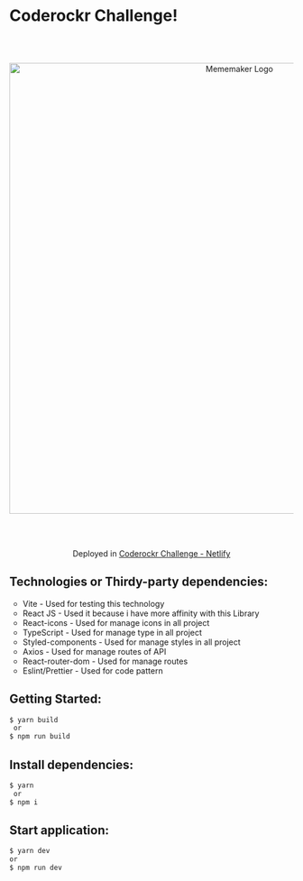 # Coderockr Challenge!

<br/>
<br/>

<p align="center">
  <img src="https://user-images.githubusercontent.com/63871510/197504170-dac9ee9e-82f2-4799-b1d2-c575af452175.png" width="800" alt="Mememaker Logo" />
</p>

<br/>
<br/>

<p align="center"> Deployed in <a href="https://coderockr.netlify.app/">Coderockr Challenge - Netlify</a> </p>

## Technologies or Thirdy-party dependencies:

<ul> 
  <li type="circle">Vite - Used for testing this technology</li>
  <li type="circle">React JS - Used it because i have more affinity with this Library</li>
  <li type="circle">React-icons - Used for manage icons in all project</li>
  <li type="circle">TypeScript - Used for manage type in all project</li>
  <li type="circle">Styled-components - Used for manage styles in all project</li>
  <li type="circle">Axios - Used for manage routes of API</li>
  <li type="circle">React-router-dom - Used for manage routes</li>
  <li type="circle">Eslint/Prettier - Used for code pattern</li>
</ul>

## Getting Started:

```bash
$ yarn build
 or
$ npm run build
```

## Install dependencies:

```bash
$ yarn
 or
$ npm i
```

## Start application:

```bash
$ yarn dev
or
$ npm run dev
```
